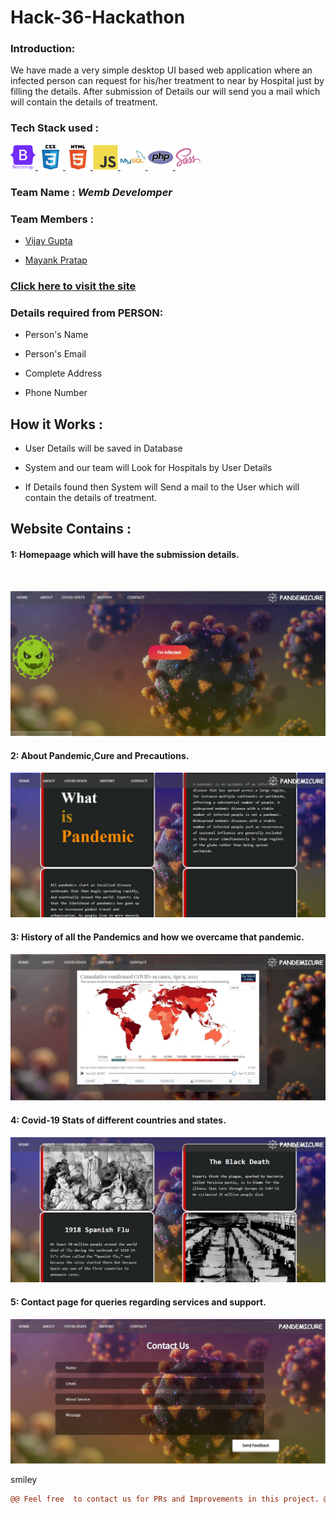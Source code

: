 # Hack-36-Hackathon


<h3 align="left">Introduction:</h3>


We have made a very simple desktop UI based web application where an infected person can request for his/her treatment to near by Hospital just by filling the details.
After submission of Details our will send you a mail which will contain the details of treatment.




<h3 align="left">Tech Stack used :</h3> 


<p align="left"> <a href="https://getbootstrap.com" target="_blank"> <img src="https://raw.githubusercontent.com/devicons/devicon/master/icons/bootstrap/bootstrap-plain-wordmark.svg" alt="bootstrap" width="40" height="40"/> </a> <a href="https://www.w3schools.com/css/" target="_blank"> <img src="https://raw.githubusercontent.com/devicons/devicon/master/icons/css3/css3-original-wordmark.svg" alt="css3" width="40" height="40"/> </a> <a href="https://www.w3.org/html/" target="_blank"> <img src="https://raw.githubusercontent.com/devicons/devicon/master/icons/html5/html5-original-wordmark.svg" alt="html5" width="40" height="40"/> </a> <a href="https://developer.mozilla.org/en-US/docs/Web/JavaScript" target="_blank"> <img src="https://raw.githubusercontent.com/devicons/devicon/master/icons/javascript/javascript-original.svg" alt="javascript" width="40" height="40"/> </a> <a href="https://www.mysql.com/" target="_blank"> <img src="https://raw.githubusercontent.com/devicons/devicon/master/icons/mysql/mysql-original-wordmark.svg" alt="mysql" width="40" height="40"/> </a> <a href="https://www.php.net" target="_blank"> <img src="https://raw.githubusercontent.com/devicons/devicon/master/icons/php/php-original.svg" alt="php" width="40" height="40"/> </a> <a href="https://sass-lang.com" target="_blank"> <img src="https://raw.githubusercontent.com/devicons/devicon/master/icons/sass/sass-original.svg" alt="sass" width="40" height="40"/> </a> </p>


### Team Name : ***Wemb Develomper***


<h3 align="left">Team Members : </h3> 

 - [Vijay Gupta](https://github.com/vijaygupta18)
 
 - [Mayank Pratap](https://github.com/mynkprtp)


###  [Click here to visit the site](https://pandemicure.herokuapp.com/)



###  Details required from PERSON:

+ Person's Name

+ Person's Email

+ Complete Address

+ Phone Number

## How it Works :

- User Details will be saved in Database

- System and our team will Look for Hospitals by User Details

- If Details found then System will Send a mail to the User which will contain the details of treatment.


## Website Contains :

#### 1: Homepaage which will have the submission details.
<br>

![Homepage](images/1.JPG)

#### 2: About Pandemic,Cure and Precautions.

![About](images/2.JPG)

#### 3: History of all the Pandemics and how we overcame that pandemic.

![History](images/3.JPG)

#### 4: Covid-19 Stats of different countries and states.

![Covid stats](images/4.JPG)

#### 5: Contact page for queries regarding services and support.

![Contact](images/5.JPG)

smiley

```diff
@@ Feel free  to contact us for PRs and Improvements in this project. @@

